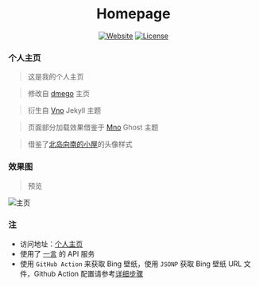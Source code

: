 <h1 align="center">
Homepage
</h1>

<div align="center">

[![Website](https://img.shields.io/website.svg?down_color=red&down_message=down&up_color=blue&up_message=Click&url=https%3A%2F%2Fhome.mahaofei.com)](https://mahaofei.com/)
[![License](https://img.shields.io/github/license/haofeima/homepage)](/LICENSE)

</div>

### 个人主页

>这是我的个人主页

>修改自 [dmego](https://github.com/dmego/home.github.io) 主页

>衍生自 [Vno](https://github.com/onevcat/vno-jekyll) Jekyll 主题

>页面部分加载效果借鉴于 [Mno](https://github.com/mcc108/mno) Ghost 主题

>借鉴了[北岛向南的小屋](https://javef.github.io/)的头像样式

### 效果图

>预览

![主页](assets/img/homepage-screenshot.png)

### 注

- 访问地址：[个人主页](https://home.mahaofei.com/)
- 使用了 [一言](http://hitokoto.cn/) 的 API 服务
- 使用 `GitHub Action` 来获取 Bing 壁纸，使用 `JSONP` 获取 Bing 壁纸 URL 文件，Github Action 配置请参考[详细步骤](./ActionNotes.md)
